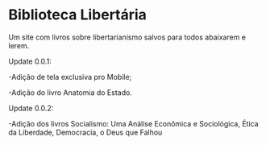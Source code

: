# Biblioteca Libertária

Um site com livros sobre libertarianismo salvos para todos abaixarem e lerem.

Update 0.0.1:

-Adição de tela exclusiva pro Mobile;

-Adição do livro Anatomia do Estado.

Update 0.0.2:

-Adição dos livros Socialismo: Uma Análise Econômica e Sociológica, Ética da Liberdade, Democracia, o Deus que Falhou
